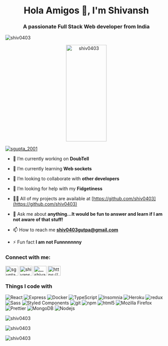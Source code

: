 <h1 align="center">Hola Amigos 👋, I'm Shivansh</h1>
<h3 align="center">A passionate Full Stack Web developer from India</h3>

<p align="left"> <img src="https://komarev.com/ghpvc/?username=shiv0403&label=Profile%20views&color=0e75b6&style=flat" alt="shiv0403" /> </p>

<p align="center"><img src="https://cdn.dribbble.com/users/1187836/screenshots/6539429/programer.gif" alt="shiv0403" style="height:300px;width:50%;object-fit:cover"/></p>

<p align="left"> <a href="https://twitter.com/sgupta_2001" target="blank"><img src="https://img.shields.io/twitter/follow/sgupta_2001?logo=twitter&style=for-the-badge" alt="sgupta_2001" /></a> </p>

- 🔭 I’m currently working on **DoubTell**

- 🌱 I’m currently learning **Web sockets**

- 👯 I’m looking to collaborate with **other developers**

- 🤝 I’m looking for help with my **Fidgetiness**

- 👨‍💻 All of my projects are available at [https://github.com/shiv0403](https://github.com/shiv0403)

- 💬 Ask me about **anything...It would be fun to answer and learn if I am not aware of that stuff!**

- 📫 How to reach me **shiv0403gutpa@gmail.com**

- ⚡ Fun fact **I am not Funnnnnnny**

<h3 align="left">Connect with me:</h3>
<p align="left">
<a href="https://twitter.com/sgupta_2001" target="blank"><img align="center" src="https://raw.githubusercontent.com/rahuldkjain/github-profile-readme-generator/master/src/images/icons/Social/twitter.svg" alt="sgupta_2001" height="30" width="40" /></a>
<a href="https://linkedin.com/in/shivansh-gupta-45b35019b" target="blank"><img align="center" src="https://raw.githubusercontent.com/rahuldkjain/github-profile-readme-generator/master/src/images/icons/Social/linked-in-alt.svg" alt="shivansh-gupta-45b35019b" height="30" width="40" /></a>
<a href="https://instagram.com/__shivansh.gupta" target="blank"><img align="center" src="https://raw.githubusercontent.com/rahuldkjain/github-profile-readme-generator/master/src/images/icons/Social/instagram.svg" alt="__shivansh.gupta" height="30" width="40" /></a>
<a href="https://www.youtube.com/channel/uc6wb2wslnls-hj6_a0rhoda" target="blank"><img align="center" src="https://raw.githubusercontent.com/rahuldkjain/github-profile-readme-generator/master/src/images/icons/Social/youtube.svg" alt="https://www.youtube.com/channel/uc6wb2wslnls-hj6_a0rhoda" height="30" width="40" /></a>
</p>

<h3 align="left">Things I code with</h3>
<p>
  <img alt="React" src="https://img.shields.io/badge/-React-45b8d8?style=flat-square&logo=react&logoColor=white" />
  <img alt="Express" src="https://img.shields.io/badge/-express-fff?style=flat-square&logo=express&logoColor=black"/>
  <img alt="Docker" src="https://img.shields.io/badge/-Docker-46a2f1?style=flat-square&logo=docker&logoColor=white" />
  <img alt="TypeScript" src="https://img.shields.io/badge/-TypeScript-007ACC?style=flat-square&logo=typescript&logoColor=white" />
  <img alt="Insomnia" src="https://img.shields.io/badge/-Insomnia-5849BE?style=flat-square&logo=insomnia&logoColor=white" />
  <img alt="Heroku" src="https://img.shields.io/badge/-Heroku-430098?style=flat-square&logo=heroku&logoColor=white" />
  <img alt="redux" src="https://img.shields.io/badge/-Redux-764ABC?style=flat-square&logo=redux&logoColor=white" />
  <img alt="Sass" src="https://img.shields.io/badge/-Sass-CC6699?style=flat-square&logo=sass&logoColor=white" />
  <img alt="Styled Components" src="https://img.shields.io/badge/-Styled_Components-db7092?style=flat-square&logo=styled-components&logoColor=white" />
  <img alt="git" src="https://img.shields.io/badge/-Git-F05032?style=flat-square&logo=git&logoColor=white" />
  <img alt="npm" src="https://img.shields.io/badge/-NPM-CB3837?style=flat-square&logo=npm&logoColor=white" />
  <img alt="html5" src="https://img.shields.io/badge/-HTML5-E34F26?style=flat-square&logo=html5&logoColor=white" />
  <img alt="Mozilla Firefox" src="https://img.shields.io/badge/-firefox-F17C19?style=flat-square&logo=firefox&logoColor=white" />
  <img alt="Prettier" src="https://img.shields.io/badge/-Prettier-F7B93E?style=flat-square&logo=prettier&logoColor=white" />
  <img alt="MongoDB" src="https://img.shields.io/badge/-MongoDB-13aa52?style=flat-square&logo=mongodb&logoColor=white" />
  <img alt="Nodejs" src="https://img.shields.io/badge/-Nodejs-43853d?style=flat-square&logo=Node.js&logoColor=white" />
</p>

<p><img align="left" src="https://github-readme-stats.vercel.app/api/top-langs?username=shiv0403&show_icons=true&locale=en&layout=compact" alt="shiv0403" /></p>
<br/>
<p><img align="center" src="https://github-readme-stats.vercel.app/api?username=shiv0403&show_icons=true&locale=en" alt="shiv0403" /></p>
<p><img align="center" src="https://github-readme-streak-stats.herokuapp.com/?user=shiv0403&" alt="shiv0403" /></p>
